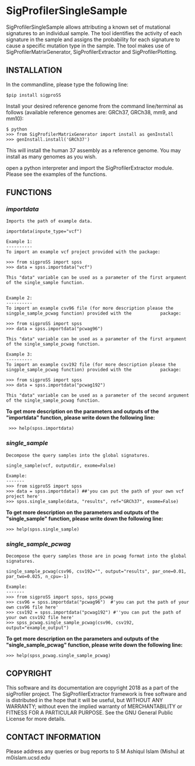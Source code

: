 # SigProfilerSingleSample
SigProfilerSingleSample allows attributing a known set of mutational signatures to an individual sample. The tool identifies the activity of each signature in the sample and assigns the probability for each signature to cause a specific mutation type in the sample. The tool makes use of SigProfilerMatrixGenerator, SigProfilerExtractor and SigProfilerPlotting. 

## INSTALLATION
In the commandline, please type the following line:
```
$pip install sigproSS
```
Install your desired reference genome from the command line/terminal as follows (available reference genomes are: GRCh37, GRCh38, mm9, and mm10):
```
$ python
>>> from SigProfilerMatrixGenerator import install as genInstall
>>> genInstall.install('GRCh37')
```
This will install the human 37 assembly as a reference genome. You may install as many genomes as you wish.

open a python interpreter and import the SigProfilerExtractor module. Please see the examples of the functions. 

## FUNCTIONS

### _importdata_ 
    
    
    Imports the path of example data.
    
    importdata(inpute_type="vcf")

    Example 1: 
    ----------
    To import an example vcf project provided with the package:
    
    >>> from sigproSS import spss 
    >>> data = spss.importdata("vcf")
    
    This "data" variable can be used as a parameter of the first argument of the single_sample function.
        
    
    Example 2: 
    ----------
    To import an example csv96 file (for more description please the singple_sample_pcwag function) provided with the           package:
        
    >>> from sigproSS import spss 
    >>> data = spss.importdata("pcwag96")
    
    This "data" variable can be used as a parameter of the first argument of the single_sample_pcwag function.
    
    Example 3: 
    ----------
    To import an example csv192 file (for more description please the singple_sample_pcwag function) provided with the           package:
        
    >>> from sigproSS import spss 
    >>> data = spss.importdata("pcwag192")
    
    This "data" variable can be used as a parameter of the second argument of the single_sample_pcwag function.
    
   **To get more description on the parameters and outputs of the "importdata" function, please write down the following line:**
    
     >>> help(spss.importdata)
    
### _single_sample_

    Decompose the query samples into the global signatures.
    
    single_sample(vcf, outputdir, exome=False)
    
    Example: 
    -------
    >>> from sigproSS import spss 
    >>> data = spss.importdata() ##'you can put the path of your own vcf project here'
    >>> spss.single_sample(data, "results", ref="GRCh37", exome=False)
    
   **To get more description on the parameters and outputs of the "single_sample" function, please write down the following line:**
    
    >>> help(spss.single_sample)
    
### _single_sample_pcwag_
    Decompose the query samples those are in pcwag format into the global signatures.
    
    single_sample_pcwag(csv96, csv192="", output="results", par_one=0.01, par_two=0.025, n_cpu=-1)
    
    Example: 
    -------
    >>> from sigproSS import spss, spss_pcwag 
    >>> csv96 = spss.importdata("pcwag96")  #'you can put the path of your own csv96 file here'
    >>> csv192 = spss.importdata("pcwag192") #''you can put the path of your own csv192 file here'
    >>> spss_pcwag.single_sample_pcwag(csv96, csv192, output="example_output")
    
  **To get more description on the parameters and outputs of the "single_sample_pcwag" function, please write down the following line:**
    
    >>> help(spss_pcwag.single_sample_pcwag)   
    
## COPYRIGHT
This software and its documentation are copyright 2018 as a part of the sigProfiler project. The SigProfilerExtractor framework is free software and is distributed in the hope that it will be useful, but WITHOUT ANY WARRANTY; without even the implied warranty of MERCHANTABILITY or FITNESS FOR A PARTICULAR PURPOSE. See the GNU General Public License for more details.

## CONTACT INFORMATION
Please address any queries or bug reports to S M Ashiqul Islam (Mishu) at m0islam.ucsd.edu
